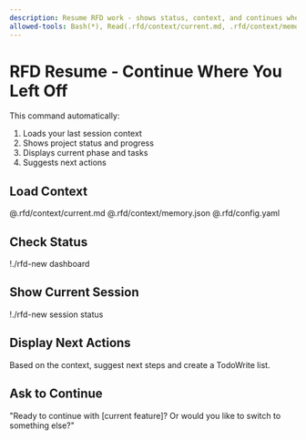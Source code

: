 ```yaml
---
description: Resume RFD work - shows status, context, and continues where you left off
allowed-tools: Bash(*), Read(.rfd/context/current.md, .rfd/context/memory.json, PROJECT.md), TodoWrite
---
```


# RFD Resume - Continue Where You Left Off

This command automatically:
1. Loads your last session context
2. Shows project status and progress
3. Displays current phase and tasks
4. Suggests next actions

## Load Context
@.rfd/context/current.md
@.rfd/context/memory.json
@.rfd/config.yaml

## Check Status
!./rfd-new dashboard

## Show Current Session
!./rfd-new session status

## Display Next Actions
Based on the context, suggest next steps and create a TodoWrite list.

## Ask to Continue
"Ready to continue with [current feature]? Or would you like to switch to something else?"